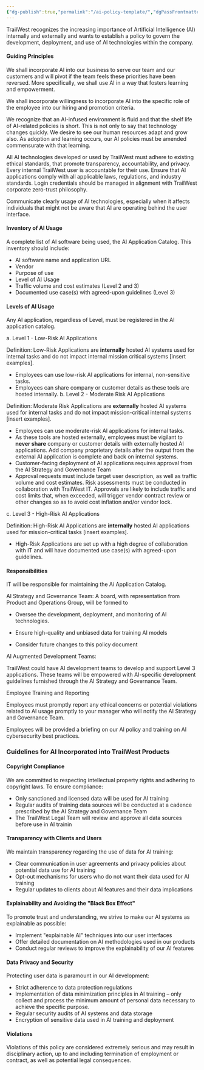 ```yaml
---
{"dg-publish":true,"permalink":"/ai-policy-template/","dgPassFrontmatter":true,"created":"2024-11-18T15:04:37.934-07:00","updated":"2024-11-18T15:11:57.555-07:00"}
---
```


TrailWest recognizes the increasing importance of Artificial Intelligence (AI) internally and externally and wants to establish a policy to govern the development, deployment, and use of AI technologies within the company.
#### Guiding Principles    

We shall incorporate AI into our business to serve our team and our customers and will pivot if the team feels these priorities have been reversed. More specifically, we shall use AI in a way that fosters learning and empowerment.

We shall incorporate willingness to incorporate AI into the specific role of the employee into our hiring and promotion criteria.

We recognize that an AI-infused environment is fluid and that the shelf life of AI-related policies is short. This is not only to say that technology changes quickly. We desire to see our human resources adapt and grow also. As adoption and learning occurs, our AI policies must be amended commensurate with that learning.

All AI technologies developed or used by TrailWest must adhere to existing ethical standards, that promote transparency, accountability, and privacy. Every internal TrailWest user is accountable for their use. Ensure that AI applications comply with all applicable laws, regulations, and industry standards. Login credentials should be managed in alignment with TrailWest corporate zero-trust philosophy.

Communicate clearly usage of AI technologies, especially when it affects individuals that might not be aware that AI are operating behind the user interface.
#### Inventory of AI Usage

A complete list of AI software being used, the AI Application Catalog. This inventory should include:

- AI software name and application URL
- Vendor
- Purpose of use
- Level of AI Usage
- Traffic volume and cost estimates (Level 2 and 3)
- Documented use case(s) with agreed-upon guidelines (Level 3)

#### Levels of AI Usage
    
Any AI application, regardless of Level, must be registered in the AI application catalog.

a. Level 1 - Low-Risk AI Applications

Definition: Low-Risk Applications are **internally** hosted AI systems used for internal tasks and do not impact internal mission critical systems [insert examples].

- Employees can use low-risk AI applications for internal, non-sensitive tasks.
- Employees can share company or customer details as these tools are hosted internally.
b. Level 2 - Moderate Risk AI Applications

Definition: Moderate Risk Applications are **externally** hosted AI systems used for internal tasks and do not impact mission-critical internal systems [insert examples].

- Employees can use moderate-risk AI applications for internal tasks.
- As these tools are hosted externally, employees must be vigilant to **never share** company or customer details with externally hosted AI applications. Add company proprietary details after the output from the external AI application is complete and back on internal systems.
- Customer-facing deployment of AI applications requires approval from the AI Strategy and Governance Team    
- Approval requests must include target user description, as well as traffic volume and cost estimates. Risk assessments must be conducted in collaboration with TrailWest IT. Approvals are likely to include traffic and cost limits that, when exceeded, will trigger vendor contract review or other changes so as to avoid cost inflation and/or vendor lock.

c. Level 3 - High-Risk AI Applications

Definition: High-Risk AI Applications are **internally** hosted AI applications used for mission-critical tasks [insert examples].

- High-Risk Applications are set up with a high degree of collaboration with IT and will have documented use case(s) with agreed-upon guidelines.
    

#### Responsibilities
    

IT will be responsible for maintaining the Ai Application Catalog.

AI Strategy and Governance Team: A board, with representation from Product and Operations Group, will be formed to

- Oversee the development, deployment, and monitoring of AI technologies.
    
- Ensure high-quality and unbiased data for training AI models
    
- Consider future changes to this policy document
    
AI Augmented Development Teams:

TrailWest could have AI development teams to develop and support Level 3 applications. These teams will be empowered with AI-specific development guidelines furnished through the AI Strategy and Governance Team.

Employee Training and Reporting

Employees must promptly report any ethical concerns or potential violations related to AI usage promptly to your manager who will notify the AI Strategy and Governance Team.

Employees will be provided a briefing on our AI policy and training on AI cybersecurity best practices.
### Guidelines for AI Incorporated into TrailWest Products
    
#### Copyright Compliance      
We are committed to respecting intellectual property rights and adhering to copyright laws. To ensure compliance:

- Only sanctioned and licensed data will be used for AI training
- Regular audits of training data sources will be conducted at a cadence prescribed by the AI Strategy and Governance Team
- The TrailWest Legal Team will review and approve all data sources before use in AI trainin
#### Transparency with Clients and Users    
We maintain transparency regarding the use of data for AI training:

- Clear communication in user agreements and privacy policies about potential data use for AI training
- Opt-out mechanisms for users who do not want their data used for AI training
- Regular updates to clients about AI features and their data implications

#### Explainability and Avoiding the "Black Box Effect"
To promote trust and understanding, we strive to make our AI systems as explainable as possible:
- Implement "explainable AI" techniques into our user interfaces
- Offer detailed documentation on AI methodologies used in our products
- Conduct regular reviews to improve the explainability of our AI features

#### Data Privacy and Security
Protecting user data is paramount in our AI development:

- Strict adherence to data protection regulations
- Implementation of data minimization principles in AI training – only collect and process the minimum amount of personal data necessary to achieve the specific purpose.
- Regular security audits of AI systems and data storage
- Encryption of sensitive data used in AI training and deployment
#### Violations
Violations of this policy are considered extremely serious and may result in disciplinary action, up to and including termination of employment or contract, as well as potential legal consequences.